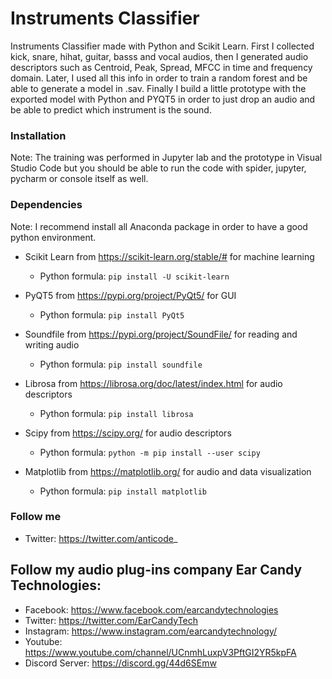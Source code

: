 # Instruments Classifier

Instruments Classifier made with Python and Scikit Learn. First I collected kick, snare, hihat, guitar, basss and vocal audios, then I generated audio
descriptors such as Centroid, Peak, Spread, MFCC in time and frequency domain. Later, I used all this info in order to train a random forest and be able to 
generate a model in .sav. Finally I build a little prototype with the exported model with Python and PYQT5 in order to just drop an audio and be able to
predict which instrument is the sound.

### Installation

Note: The training was performed in Jupyter lab and the prototype in Visual Studio Code but you should be able to run the code with spider, jupyter, pycharm or 
console itself as well.

### Dependencies

Note: I recommend install all Anaconda package in order to have a good python environment.

* Scikit Learn from https://scikit-learn.org/stable/# for machine learning
  - Python formula: ```pip install -U scikit-learn```
  
* PyQT5 from https://pypi.org/project/PyQt5/ for GUI
  - Python formula: ```pip install PyQt5```
  
* Soundfile from https://pypi.org/project/SoundFile/ for reading and writing audio
  - Python formula: ```pip install soundfile``` 

* Librosa from https://librosa.org/doc/latest/index.html for audio descriptors
  - Python formula: ```pip install librosa```

* Scipy from https://scipy.org/ for audio descriptors
  - Python formula: ```python -m pip install --user scipy```
  
* Matplotlib from https://matplotlib.org/ for audio and data visualization
  - Python formula: ```pip install matplotlib```

### Follow me

- Twitter: https://twitter.com/anticode_

## Follow my audio plug-ins company Ear Candy Technologies: 

- Facebook: https://www.facebook.com/earcandytechnologies 
- Twitter: https://twitter.com/EarCandyTech 
- Instagram: https://www.instagram.com/earcandytechnology/ 
- Youtube: https://www.youtube.com/channel/UCnmhLuxpV3PftGI2YR5kpFA 
- Discord Server: https://discord.gg/44d6SEmw
